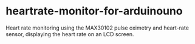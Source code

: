 # heartrate-monitor-for-arduinouno
Heart rate monitoring using the MAX30102 pulse oximetry and heart-rate sensor, displaying the heart rate on an LCD screen. 
